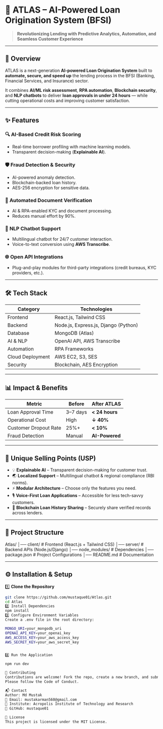 # 🚀 ATLAS – AI-Powered Loan Origination System (BFSI)

> **Revolutionizing Lending with Predictive Analytics, Automation, and Seamless Customer Experience**


---

## 📖 Overview
ATLAS is a next-generation **AI-powered Loan Origination System** built to **automate, secure, and speed up** the lending process in the BFSI (Banking, Financial Services, and Insurance) sector.

It combines **AI/ML risk assessment**, **RPA automation**, **Blockchain security**, and **NLP chatbots** to deliver **loan approvals in under 24 hours** — while cutting operational costs and improving customer satisfaction.

---

## ✨ Features

### 🔍 **AI-Based Credit Risk Scoring**
- Real-time borrower profiling with machine learning models.
- Transparent decision-making (**Explainable AI**).

### 🛡 **Fraud Detection & Security**
- AI-powered anomaly detection.
- Blockchain-backed loan history.
- AES-256 encryption for sensitive data.

### 📄 **Automated Document Verification**
- AI & RPA-enabled KYC and document processing.
- Reduces manual effort by 90%.

### 🤖 **NLP Chatbot Support**
- Multilingual chatbot for 24/7 customer interaction.
- Voice-to-text conversion using **AWS Transcribe**.

### 🌐 **Open API Integrations**
- Plug-and-play modules for third-party integrations (credit bureaus, KYC providers, etc.).

---

## 🛠 Tech Stack

| **Category**      | **Technologies** |
|-------------------|------------------|
| Frontend          | React.js, Tailwind CSS |
| Backend           | Node.js, Express.js, Django (Python) |
| Database          | MongoDB (Atlas) |
| AI & NLP          | OpenAI API, AWS Transcribe |
| Automation        | RPA Frameworks |
| Cloud Deployment  | AWS EC2, S3, SES |
| Security          | Blockchain, AES Encryption |

---

## 📊 Impact & Benefits

| **Metric**                 | **Before** | **After ATLAS** |
|----------------------------|------------|-----------------|
| Loan Approval Time         | 3–7 days   | **< 24 hours** |
| Operational Cost           | High       | **↓ 40%** |
| Customer Dropout Rate      | 25%+       | **< 10%** |
| Fraud Detection            | Manual     | **AI-Powered** |

---

## 🧩 Unique Selling Points (USP)

- 💡 **Explainable AI** – Transparent decision-making for customer trust.
- 🌏 **Localized Support** – Multilingual chatbot & regional compliance (RBI norms).
- ⚡ **Modular Architecture** – Choose only the features you need.
- 🎙 **Voice-First Loan Applications** – Accessible for less tech-savvy customers.
- 🔗 **Blockchain Loan History Sharing** – Securely share verified records across lenders.

---

## 📂 Project Structure

Atlas/
│── client/ # Frontend (React.js + Tailwind CSS)
│── server/ # Backend APIs (Node.js/Django)
│── node_modules/ # Dependencies
│── package.json # Project Configurations
│── README.md # Documentation




---

## ⚙️ Installation & Setup

1️⃣ **Clone the Repository**
```bash
git clone https://github.com/mustaque01/Atlas.git
cd Atlas
2️⃣ Install Dependencies
npm install
3️⃣ Configure Environment Variables
Create a .env file in the root directory:

MONGO_URI=your_mongodb_uri
OPENAI_API_KEY=your_openai_key
AWS_ACCESS_KEY=your_aws_access_key
AWS_SECRET_KEY=your_aws_secret_key


4️⃣ Run the Application

npm run dev

🤝 Contributing
Contributions are welcome! Fork the repo, create a new branch, and submit a pull request.
Please follow the Code of Conduct.

📬 Contact
Author: Md Mustak
📧 Email: mustakarman560@gmail.com
🏫 Institute: Acropolis Institute of Technology and Research
🔗 GitHub: mustaque01

📜 License
This project is licensed under the MIT License.
